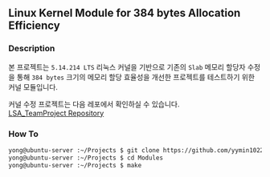 ## Linux Kernel Module for 384 bytes Allocation Efficiency

### Description
본 프로젝트는 `5.14.214 LTS` 리눅스 커널을 기반으로 기존의 `Slab` 메모리 할당자 수정을 통해 `384 bytes` 크기의 메모리 할당 효율성을 개선한 프로젝트를 테스트하기 위한 커널 모듈입니다.

커널 수정 프로젝트는 다음 레포에서 확인하실 수 있습니다.<br/>
[LSA_TeamProject Repository](https://github.com/yymin1022/LSA_TeamProject/)

### How To

```bash
yong@ubuntu-server :~/Projects $ git clone https://github.com/yymin1022/LSA_kmalloc_384_test/ Modules
yong@ubuntu-server :~/Projects $ cd Modules
yong@ubuntu-server :~/Projects $ make
```
